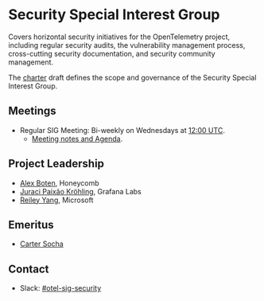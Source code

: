 # Security Special Interest Group

Covers horizontal security initiatives for the OpenTelemetry project, including
regular security audits, the vulnerability management process, cross-cutting
security documentation, and security community management.

The [charter](./sig-security-charter.md) draft defines the scope and governance
of the Security Special Interest Group.

## Meetings

* Regular SIG Meeting: Bi-weekly on Wednesdays at [12:00
  UTC](https://dateful.com/convert/utc?t=12).
  * [Meeting notes and
    Agenda](https://docs.google.com/document/d/1P2xejC7lEkOV_Z-8E0oZPXLK5HOnUPNuRqKP0ZQ5fpg).

## Project Leadership

* [Alex Boten](https://github.com/codeboten), Honeycomb
* [Juraci Paixão Kröhling](https://github.com/jpkrohling), Grafana Labs
* [Reiley Yang](https://github.com/reyang), Microsoft

## Emeritus

* [Carter Socha](https://github.com/cartersocha)

## Contact

* Slack:
  [#otel-sig-security](https://cloud-native.slack.com/archives/C05A85QC281)
